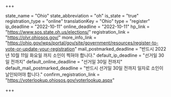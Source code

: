 +++

state_name = "Ohio"
state_abbreviation = "oh"
is_state = "true"
registration_type = "online"
translationKey = "Ohio"
type = "register"
ip_deadline = "2022-10-11"
online_deadline = "2022-10-11"
hp_link = "https://www.sos.state.oh.us/elections/"
registration_link = "https://olvr.ohiosos.gov/"
more_info_link = "https://ohio.gov/wps/portal/gov/site/government/resources/register-to-vote-or-update-your-registration"
mail_postmarked_deadline = "반드시 2022년 10월 11일 화요일 까지 소인이 찍혀야 합니다."
default_ip_deadline = "선거일 30일 전까지"
default_online_deadline = "선거일 30일 전까지"
default_mail_postmarked_deadline = "반드시 선거일 30일 전까지 일자로 소인이 날인되어야 합니다."
confirm_registration_link = "https://voterlookup.ohiosos.gov/voterlookup.aspx"

+++